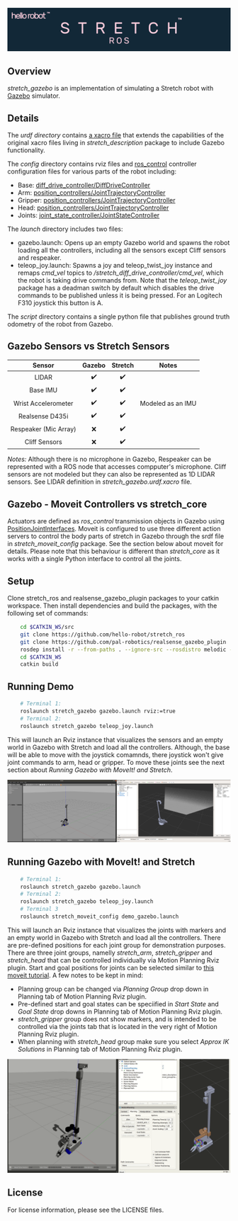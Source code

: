 ![](../images/banner.png)

## Overview

*stretch_gazebo* is an implementation of simulating a Stretch robot with [Gazebo](http://gazebosim.org/) simulator.

## Details

The *urdf directory* contains [a xacro file](http://wiki.ros.org/xacro) that extends the capabilities of the original xacro files living in *stretch_description* package to include Gazebo functionality.

The *config* directory contains rviz files and [ros_control](http://wiki.ros.org/ros_control) controller configuration files for various parts of the robot including:

* Base: [diff_drive_controller/DiffDriveController](http://wiki.ros.org/diff_drive_controller)
* Arm: [position_controllers/JointTrajectoryController](http://wiki.ros.org/joint_trajectory_controller)
* Gripper: [position_controllers/JointTrajectoryController](http://wiki.ros.org/joint_trajectory_controller)
* Head: [position_controllers/JointTrajectoryController](http://wiki.ros.org/joint_trajectory_controller)
* Joints: [joint_state_controller/JointStateController](http://wiki.ros.org/joint_state_controller)

The *launch* directory includes two files:

* gazebo.launch: Opens up an empty Gazebo world and spawns the robot loading all the controllers, including all the sensors except Cliff sensors and respeaker.
* teleop_joy.launch: Spawns a joy and teleop_twist_joy instance and remaps *cmd_vel* topics to */stretch_diff_drive_controller/cmd_vel*, which the robot is taking drive commands from. Note that the *teleop_twist_joy* package has a deadman switch by default which disables the drive commands to be published unless it is being pressed. For an Logitech F310 joystick this button is A.

The *script* directory contains a single python file that publishes ground truth odometry of the robot from Gazebo.

## Gazebo Sensors vs Stretch Sensors

|         Sensor        |       Gazebo       |       Stretch      |       Notes       |
|:---------------------:|:------------------:|:------------------:|:-----------------:|
|         LIDAR         | :heavy_check_mark: | :heavy_check_mark: |                   |
|        Base IMU       | :heavy_check_mark: | :heavy_check_mark: |                   |
|  Wrist Accelerometer  | :heavy_check_mark: | :heavy_check_mark: | Modeled as an IMU |
|    Realsense D435i    | :heavy_check_mark: | :heavy_check_mark: |                   |
| Respeaker (Mic Array) |         :x:        | :heavy_check_mark: |                   |
|     Cliff Sensors     |         :x:        | :heavy_check_mark: |                   |

*Notes:* Although there is no microphone in Gazebo, Respeaker can be represented with a ROS node that accesses compputer's microphone. Cliff sensors are not modeled but they can also be represented as 1D LIDAR sensors. See LIDAR definition in *stretch_gazebo.urdf.xacro* file.

## Gazebo - Moveit Controllers vs stretch_core

Actuators are defined as *ros_control* transmission objects in Gazebo using [PositionJointInterfaces](http://docs.ros.org/en/melodic/api/hardware_interface/html/c++/classhardware__interface_1_1PositionJointInterface.html). Moveit is configured to use three different action servers to control the body parts of stretch in Gazebo through the srdf file in *stretch_moveit_config* package. See the section below about moveit for details. Please note that this behaviour is different than *stretch_core* as it works with a single Python interface to control all the joints.

## Setup

Clone stretch_ros and realsense_gazebo_plugin packages to your catkin workspace. Then install dependencies and build the packages, with the following set of commands:

```bash
    cd $CATKIN_WS/src
    git clone https://github.com/hello-robot/stretch_ros
    git clone https://github.com/pal-robotics/realsense_gazebo_plugin
    rosdep install -r --from-paths . --ignore-src --rosdistro melodic -y
    cd $CATKIN_WS
    catkin build
```

## Running Demo

```bash
    # Terminal 1:
    roslaunch stretch_gazebo gazebo.launch rviz:=true
    # Terminal 2:
    roslaunch stretch_gazebo teleop_joy.launch
```

This will launch an Rviz instance that visualizes the sensors and an empty world in Gazebo with Stretch and load all the controllers. Although, the base will be able to move with the joystick comamnds, there joystick won't give joint commands to arm, head or gripper. To move these joints see the next section about *Running Gazebo with MoveIt! and Stretch*.

![](../images/gazebo.png)

## Running Gazebo with MoveIt! and Stretch

```bash
    # Terminal 1:
    roslaunch stretch_gazebo gazebo.launch
    # Terminal 2:
    roslaunch stretch_gazebo teleop_joy.launch
    # Terminal 3
    roslaunch stretch_moveit_config demo_gazebo.launch
```

This will launch an Rviz instance that visualizes the joints with markers and an empty world in Gazebo with Stretch and load all the controllers. There are pre-defined positions for each joint group for demonstration purposes. There are three joint groups, namelly *stretch_arm*, *stretch_gripper* and *stretch_head* that can be controlled individually via Motion Planning Rviz plugin. Start and goal positions for joints can be selected similar to [this moveit tutorial](https://ros-planning.github.io/moveit_tutorials/doc/quickstart_in_rviz/quickstart_in_rviz_tutorial.html#choosing-specific-start-goal-states). A few notes to be kept in mind:

* Planning group can be changed via *Planning Group* drop down in Planning tab of Motion Planning Rviz plugin.
* Pre-defined start and goal states can be speciified in *Start State* and *Goal State* drop downs in Planning tab of Motion Planning Rviz plugin.  
* *stretch_gripper* group does not show markers, and is intended to be controlled via the joints tab that is located in the very right of Motion Planning Rviz plugin.
* When planning with *stretch_head* group make sure you select *Approx IK Solutions* in Planning tab of Motion Planning Rviz plugin.

![](../images/gazebo_moveit.gif)
## License

For license information, please see the LICENSE files.
